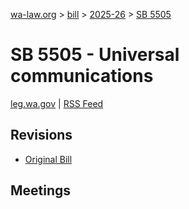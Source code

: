 [wa-law.org](/) > [bill](/bill/) > [2025-26](/bill/2025-26/) > [SB 5505](/bill/2025-26/sb/5505/)

# SB 5505 - Universal communications
[leg.wa.gov](https://app.leg.wa.gov/billsummary?BillNumber=5505&Year=2025&Initiative=false) | [RSS Feed](./rss.xml)

## Revisions
* [Original Bill](1/)

## Meetings